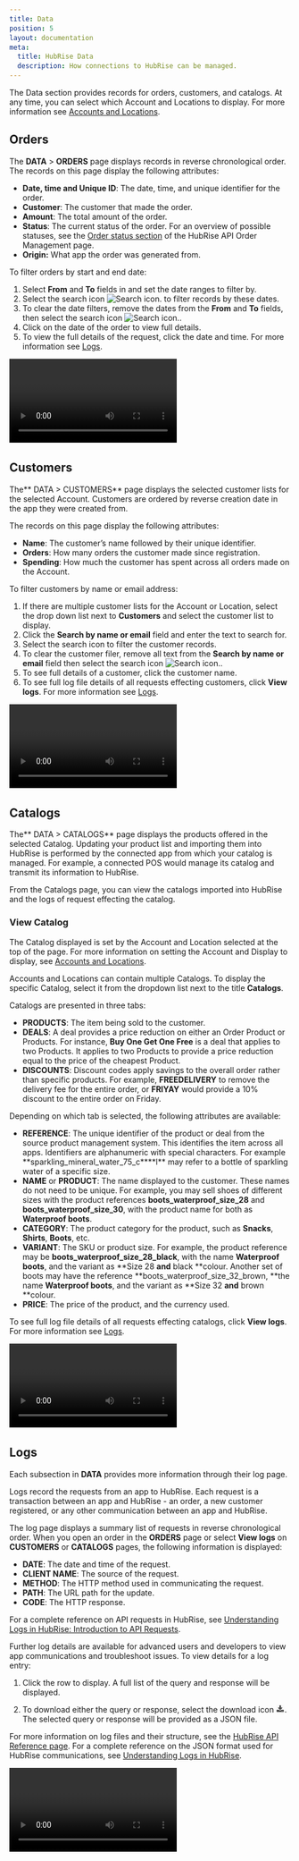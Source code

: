 ```yaml
---
title: Data
position: 5
layout: documentation
meta:
  title: HubRise Data
  description: How connections to HubRise can be managed.
---
```


The Data section provides records for orders, customers, and catalogs. At any time, you can select which Account and Locations to display. For more information see [Accounts and Locations](getting-started/#accounts-and-locations).

## Orders

The **DATA** > **ORDERS** page displays records in reverse chronological order. The records on this page display the following attributes:

- **Date, time and Unique ID**: The date, time, and unique identifier for the order.
- **Customer**: The customer that made the order.
- **Amount**: The total amount of the order.
- **Status**: The current status of the order. For an overview of possible statuses, see the [Order status section](/api/order-management/#order-status) of the HubRise API Order Management page.
- **Origin:** What app the order was generated from.

To filter orders by start and end date:

1. Select **From** and **To** fields in and set the date ranges to filter by.
2. Select the search icon ![Search icon.](../images/search.png) to filter records by these dates.
3. To clear the date filters, remove the dates from the **From** and **To** fields, then select the search icon ![Search icon.](../images/search.png).
4. Click on the date of the order to view full details.
5. To view the full details of the request, click the date and time. For more information see [Logs](/docs/#logs).

<video controls title="Filter Orders by date">
  <source src="../images/016-data-filter-orders-by-date.webm" type="video/webm"/>
</video>

## Customers

The** DATA > CUSTOMERS** page displays the selected customer lists for the selected Account. Customers are ordered by reverse creation date in the app they were created from.

The records on this page display the following attributes:

- **Name**: The customer’s name followed by their unique identifier.
- **Orders**: How many orders the customer made since registration.
- **Spending**: How much the customer has spent across all orders made on the Account.

To filter customers by name or email address:

1. If there are multiple customer lists for the Account or Location, select the drop down list next to **Customers** and select the customer list to display.
2. Click the **Search by name or email** field and enter the text to search for.
3. Select the search icon to filter the customer records.
4. To clear the customer filer, remove all text from the **Search by name or email** field then select the search icon ![Search icon.](../images/search.png).
5. To see full details of a customer, click the customer name.
6. To see full log file details of all requests effecting customers, click **View logs**. For more information see [Logs](/docs/#logs).

<video controls title="Filter customers">
  <source src="../images/029-filter-customers.webm" type="video/webm"/>
</video>

## Catalogs

The** DATA > CATALOGS** page displays the products offered in the selected Catalog. Updating your product list and importing them into HubRise is performed by the connected app from which your catalog is managed. For example, a connected POS would manage its catalog and transmit its information to HubRise.

From the Catalogs page, you can view the catalogs imported into HubRise and the logs of request effecting the catalog.

### View Catalog

The Catalog displayed is set by the Account and Location selected at the top of the page. For more information on setting the Account and Display to display, see [Accounts and Locations](/docs/getting-started/#accounts-and-locations).

Accounts and Locations can contain multiple Catalogs. To display the specific Catalog, select it from the dropdown list next to the title **Catalogs**.

Catalogs are presented in three tabs:

- **PRODUCTS**: The item being sold to the customer.
- **DEALS**: A deal provides a price reduction on either an Order Product or Products. For instance, **Buy One Get One Free** is a deal that applies to two Products. It applies to two Products to provide a price reduction equal to the price of the cheapest Product.
- **DISCOUNTS**: Discount codes apply savings to the overall order rather than specific products. For example, **FREEDELIVERY** to remove the delivery fee for the entire order, or **FRIYAY** would provide a 10% discount to the entire order on Friday.

Depending on which tab is selected, the following attributes are available:

- **REFERENCE**: The unique identifier of the product or deal from the source product management system. This identifies the item across all apps. Identifiers are alphanumeric with special characters. For example **sparkling_mineral_water_75_c\*\***l\*\* may refer to a bottle of sparkling water of a specific size.
- **NAME** or **PRODUCT**: The name displayed to the customer. These names do not need to be unique. For example, you may sell shoes of different sizes with the product references **boots_waterproof_size_28** and **boots_waterproof_size_30**, with the product name for both as **Waterproof boots**.
- **CATEGORY**: The product category for the product, such as **Snacks**, **Shirts**, **Boots**, etc.
- **VARIANT**: The SKU or product size. For example, the product reference may be **boots_waterproof_size_28_black**, with the name **Waterproof boots**, and the variant as **Size 28 **and** black **colour. Another set of boots may have the reference **boots_waterproof_size_32_brown, **the name **Waterproof boots**, and the variant as **Size 32 **and** brown **colour.
- **PRICE**: The price of the product, and the currency used.

To see full log file details of all requests effecting catalogs, click **View logs**. For more information see [Logs](/docs/#logs).

<video controls title="Catalog tabs">
  <source src="../images/039-data-catalog-tabs.webm" type="video/webm"/>
</video>

## Logs

Each subsection in **DATA** provides more information through their log page.

Logs record the requests from an app to HubRise. Each request is a transaction between an app and HubRise - an order, a new customer registered, or any other communication between an app and HubRise.

The log page displays a summary list of requests in reverse chronological order. When you open an order in the **ORDERS** page or select **View logs** on **CUSTOMERS** or **CATALOGS** pages, the following information is displayed:

- **DATE**: The date and time of the request.
- **CLIENT NAME**: The source of the request.
- **METHOD**: The HTTP method used in communicating the request.
- **PATH**: The URL path for the update.
- **CODE**: The HTTP response.

For a complete reference on API requests in HubRise, see [Understanding Logs in HubRise: Introduction to API Requests](/docs/understanding-logs/#introduction-to-api-requests).

Further log details are available for advanced users and developers to view app communications and troubleshoot issues. To view details for a log entry:

1. Click the row to display. A full list of the query and response will be displayed.

2. To download either the query or response, select the download icon ![Download icon.](../images/download.png). The selected query or response will be provided as a JSON file.

For more information on log files and their structure, see the [HubRise API Reference page](/api/). For a complete reference on the JSON format used for HubRise communications, see [Understanding Logs in HubRise](https://www.hubrise.com/developers/understandinglogs/).

<video controls title="View logs example">
  <source src="../images/037-data-customers-view-logs.webm" type="video/webm"/>
</video>
